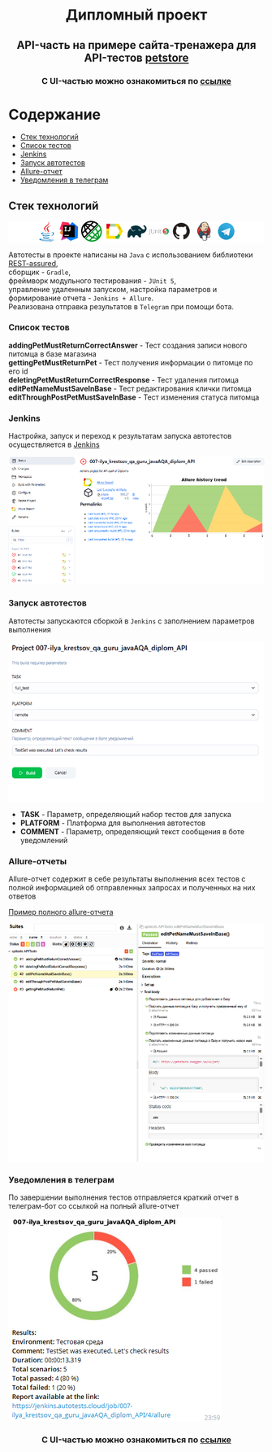 # <p style="text-align:center">Дипломный проект </p>

## <p style="text-align:center">API-часть на примере сайта-тренажера для API-тестов [petstore](https://petstore.swagger.io/#/)</p>

### <p style="text-align:center">С UI-частью можно ознакомиться по [ссылке](https://github.com/KrestIV/QAGuru_diplom_ui)</p>

# Содержание

- [Стек технологий](#стек-технологий)
- [Список тестов](#список-тестов)
- [Jenkins](#jenkins)
- [Запуск автотестов](#запуск-автотестов)
- [Allure-отчет](#allure-отчеты)
- [Уведомления в телеграм](#уведомления-в-телеграм)

## Стек технологий

<p style="background:#ffffff;text-align:center">
<a href="https://www.java.com/ru/"><img width="8%" title="Java" src="media/java-original.svg" alt="java_logo"></a>
<a href="https://www.jetbrains.com/idea/"><img width="8%" title="IntelliJ IDEA" src="media/intellij-original.svg" alt="intelliJIDEA_logo"></a>
<a href="https://rest-assured.io/"><img width="8%" title="REST-assured" src="media/rest_assured.png" alt="REST-assured_logo"></a>
<a href="https://allurereport.org/"><img width="8%" title="Allure Report" src="media/Allure_Report.svg" alt="allure_logo"></a>
<a href="https://gradle.org/"><img width="8%" title="Gradle" src="media/Gradle.svg" alt="gradle_logo"></a>
<a href="https://junit.org/junit5/"><img width="8%" title="JUnit5" src="media/junit-original-wordmark.svg" alt="jUnit5_logo"></a>
<a href="https://github.com/"><img width="8%" title="GitHub" src="media/GitHub.svg" alt="gitHub_logo"></a>
<a href="https://www.jenkins.io/"><img width="8%" title="Jenkins" src="media/Jenkins.svg" alt="jenkins_logo"></a>
<a href="https://telegram.org/"><img width="8%" title="Telegram" src="media/Telegram.svg" alt="telegram_logo"></a>
</p>  

Автотесты в проекте написаны на <code>Java</code> с использованием
библиотеки [REST-assured](https://rest-assured.io/),  
сборщик - <code>Gradle</code>,  
фреймворк модульного тестирования - <code>JUnit 5</code>,    
управление удаленным запуском, настройка параметров и формирование отчета - <code>Jenkins + Allure</code>.  
Реализована отправка результатов в <code>Telegram</code> при помощи бота.

### Список тестов

**addingPetMustReturnCorrectAnswer** - Тест создания записи нового питомца в базе магазина  
**gettingPetMustReturnPet** - Тест получения информации о питомце по его id  
**deletingPetMustReturnCorrectResponse** - Тест удаления питомца  
**editPetNameMustSaveInBase** - Тест редактирования клички питомца  
**editThroughPostPetMustSaveInBase** - Тест изменения статуса питомца

### Jenkins

Настройка, запуск и переход к результатам запуска автотестов осуществляется
в [Jenkins](https://jenkins.autotests.cloud/job/007-ilya_krestsov_qa_guru_javaAQA_diplom_API/)

<p>
<img src="media/JenkinsJobMainScreen.png" style="background: #FFFFFF" alt="Jenkins_job">
</p>

### Запуск автотестов

Автотесты запускаются сборкой в <code>Jenkins</code> с заполнением параметров выполнения

<p>
<img src="media/jenkinsBuildOptions.png" style="background: #FFFFFF" alt="jenkins_build_parameters">
</p>  

- **TASK** - Параметр, определяющий набор тестов для запуска
- **PLATFORM** - Платформа для выполнения автотестов
- **COMMENT** - Параметр, определяющий текст сообщения в боте уведомлений

### Allure-отчеты

Allure-отчет содержит в себе результаты выполнения всех тестов с полной информацией об отправленных запросах и
полученных на них ответов

[Пример полного allure-отчета](https://jenkins.autotests.cloud/job/007-ilya_krestsov_qa_guru_javaAQA_diplom_API/allure/)

<p>
<img src="media/allureReportExample.png" style="background: #FFFFFF" alt="allure_report">
</p>

### Уведомления в телеграм

По завершении выполнения тестов отправляется краткий отчет в телеграм-бот со ссылкой на полный allure-отчет

<p>
<img src="media/telegramNotification.png" style="background: #FFFFFF" alt="telegram_notification">
</p>

### <p style="text-align:center">С UI-частью можно ознакомиться по [ссылке](https://github.com/KrestIV/QAGuru_diplom_ui)</p>